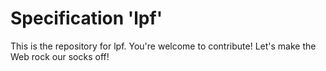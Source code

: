 
# Specification 'lpf'

This is the repository for lpf. You're welcome to contribute! Let's make the Web rock our socks
off!
